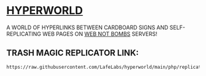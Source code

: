 # [HYPERWORLD](https://github.com/LafeLabs/hyperworld)

A WORLD OF HYPERLINKS BETWEEN CARDBOARD SIGNS AND SELF-REPLICATING WEB PAGES ON [WEB NOT BOMBS](https://github.com/lafelabs/webnotbombs/) SERVERS!

## TRASH MAGIC REPLICATOR LINK:

```
https://raw.githubusercontent.com/LafeLabs/hyperworld/main/php/replicator.txt
```


